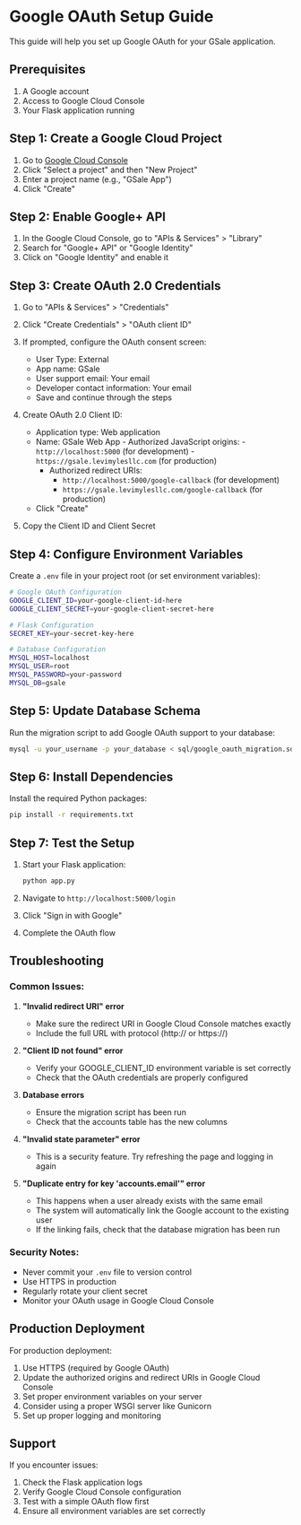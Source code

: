 # Google OAuth Setup Guide

This guide will help you set up Google OAuth for your GSale application.

## Prerequisites

1. A Google account
2. Access to Google Cloud Console
3. Your Flask application running

## Step 1: Create a Google Cloud Project

1. Go to [Google Cloud Console](https://console.cloud.google.com/)
2. Click "Select a project" and then "New Project"
3. Enter a project name (e.g., "GSale App")
4. Click "Create"

## Step 2: Enable Google+ API

1. In the Google Cloud Console, go to "APIs & Services" > "Library"
2. Search for "Google+ API" or "Google Identity"
3. Click on "Google Identity" and enable it

## Step 3: Create OAuth 2.0 Credentials

1. Go to "APIs & Services" > "Credentials"
2. Click "Create Credentials" > "OAuth client ID"
3. If prompted, configure the OAuth consent screen:
   - User Type: External
   - App name: GSale
   - User support email: Your email
   - Developer contact information: Your email
   - Save and continue through the steps

4. Create OAuth 2.0 Client ID:
   - Application type: Web application
   - Name: GSale Web App
           - Authorized JavaScript origins:
          - `http://localhost:5000` (for development)
          - `https://gsale.levimylesllc.com` (for production)
        - Authorized redirect URIs:
          - `http://localhost:5000/google-callback` (for development)
          - `https://gsale.levimylesllc.com/google-callback` (for production)
   - Click "Create"

5. Copy the Client ID and Client Secret

## Step 4: Configure Environment Variables

Create a `.env` file in your project root (or set environment variables):

```bash
# Google OAuth Configuration
GOOGLE_CLIENT_ID=your-google-client-id-here
GOOGLE_CLIENT_SECRET=your-google-client-secret-here

# Flask Configuration
SECRET_KEY=your-secret-key-here

# Database Configuration
MYSQL_HOST=localhost
MYSQL_USER=root
MYSQL_PASSWORD=your-password
MYSQL_DB=gsale
```

## Step 5: Update Database Schema

Run the migration script to add Google OAuth support to your database:

```bash
mysql -u your_username -p your_database < sql/google_oauth_migration.sql
```

## Step 6: Install Dependencies

Install the required Python packages:

```bash
pip install -r requirements.txt
```

## Step 7: Test the Setup

1. Start your Flask application:
   ```bash
   python app.py
   ```

2. Navigate to `http://localhost:5000/login`
3. Click "Sign in with Google"
4. Complete the OAuth flow

## Troubleshooting

### Common Issues:

1. **"Invalid redirect URI" error**
   - Make sure the redirect URI in Google Cloud Console matches exactly
   - Include the full URL with protocol (http:// or https://)

2. **"Client ID not found" error**
   - Verify your GOOGLE_CLIENT_ID environment variable is set correctly
   - Check that the OAuth credentials are properly configured

3. **Database errors**
   - Ensure the migration script has been run
   - Check that the accounts table has the new columns

4. **"Invalid state parameter" error**
   - This is a security feature. Try refreshing the page and logging in again

5. **"Duplicate entry for key 'accounts.email'" error**
   - This happens when a user already exists with the same email
   - The system will automatically link the Google account to the existing user
   - If the linking fails, check that the database migration has been run

### Security Notes:

- Never commit your `.env` file to version control
- Use HTTPS in production
- Regularly rotate your client secret
- Monitor your OAuth usage in Google Cloud Console

## Production Deployment

For production deployment:

1. Use HTTPS (required by Google OAuth)
2. Update the authorized origins and redirect URIs in Google Cloud Console
3. Set proper environment variables on your server
4. Consider using a proper WSGI server like Gunicorn
5. Set up proper logging and monitoring

## Support

If you encounter issues:

1. Check the Flask application logs
2. Verify Google Cloud Console configuration
3. Test with a simple OAuth flow first
4. Ensure all environment variables are set correctly 